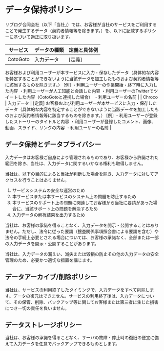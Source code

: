 # データ保持ポリシー

リブログ合同会社（以下「当社」）では、お客様が当社のサービスをご利用することで発生するデータ（契約者情報等を除きます。）を、以下に記載するポリシーに基づいて適正に取り扱います。

| サービス | データの種類 | 定義と具体例 |
| --- | --- | --- |
| CotoGoto | 入力データ | [定義]
お客様および利用ユーザーが本サービスに入力・保存したデータ（具体的な内容を特定することができないように当該データを加工したものおよび契約者情報等に該当するものを除きます。）
[例]
・利用ユーザーの作業開始・終了時に入力した内容
・利用ユーザーが人工知能と会話した内容
・利用ユーザーのTwitterでツイートした内容（CotoGotoと連携した場合）
・利用ユーザーの名前 |
| Chroco | 入力データ | [定義]
お客様および利用ユーザーが本サービスに入力・保存したデータ（具体的な内容を特定することができないように当該データを加工したものおよび契約者情報等に該当するものを除きます。）
[例]
・利用ユーザーが登録したストーリーのタイトルと内容
・利用ユーザーが登録したコメント、画像、動画、スライド、リンクの内容
・利用ユーザーの名前 |

## データ保持とデータプライバシー

入力データはお客様ご自身により管理されるものであり、お客様から許諾された範囲を除き、当社は、入力データに関するいかなる権利も取得しません。

当社は、以下の目的によると当社が判断した場合を除き、入力データに対してアクセスを行うことはありません。

1. サービスシステムの安全な運営のため
2. 本サービスまたは本サービスのシステム上の問題を防止するため
3. 本サービスのサポート上の問題に関連してお客様から当社に要請があった場合に、当該サポート上の問題を解決するため
4. 入力データの解析結果を出力するため

当社は、お客様の承諾を得ることなく、入力データを開示・公開することはありません。ただし、法令に従った要請（捜査関係事項照会書による要請を含む）や法令の手続上必要とされる場合については、お客様の承諾なく、全部または一部の入力データを開示・公開することがあります。

当社は、入力データの漏えい、滅失または毀損の防止その他の入力データの安全管理のため、必要かつ適切な措置を講じます。

## データアーカイブ/削除ポリシー

当社は、サービスの利用終了したタイミングで、入力データをすべて削除します。データの復元はできません。サービスの利用終了後は、入力データについて、その保管、削除、バックアップ等に関してお客様または第三者に生じた損害につき一切の責任を負いません。

## データストレージポリシー

当社は、お客様の承諾を得ることなく、サーバの故障・停止時の復旧の便宜に備えて入力データを任意でバックアップできるものとします。
